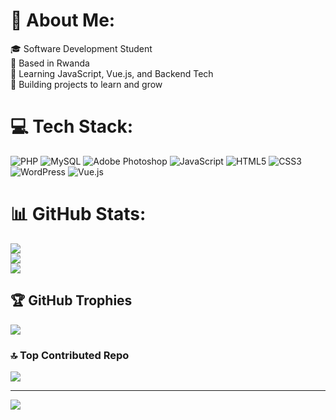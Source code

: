 # 💫 About Me:
🎓 Software Development Student<br>📍 Based in Rwanda<br>🔧 Learning JavaScript, Vue.js, and Backend Tech<br>🚀 Building projects to learn and grow<br>


# 💻 Tech Stack:
![PHP](https://img.shields.io/badge/php-%23777BB4.svg?style=for-the-badge&logo=php&logoColor=white) ![MySQL](https://img.shields.io/badge/mysql-4479A1.svg?style=for-the-badge&logo=mysql&logoColor=white) ![Adobe Photoshop](https://img.shields.io/badge/adobe%20photoshop-%2331A8FF.svg?style=for-the-badge&logo=adobe%20photoshop&logoColor=white) ![JavaScript](https://img.shields.io/badge/javascript-%23323330.svg?style=for-the-badge&logo=javascript&logoColor=%23F7DF1E) ![HTML5](https://img.shields.io/badge/html5-%23E34F26.svg?style=for-the-badge&logo=html5&logoColor=white) ![CSS3](https://img.shields.io/badge/css3-%231572B6.svg?style=for-the-badge&logo=css3&logoColor=white) ![WordPress](https://img.shields.io/badge/WordPress-%23117AC9.svg?style=for-the-badge&logo=WordPress&logoColor=white) ![Vue.js](https://img.shields.io/badge/vue.js-%2335495e.svg?style=for-the-badge&logo=vuedotjs&logoColor=%234FC08D)
# 📊 GitHub Stats:
![](https://github-readme-stats.vercel.app/api?username=muhirecaleb&theme=dark&hide_border=false&include_all_commits=false&count_private=false)<br/>
![](https://nirzak-streak-stats.vercel.app/?user=muhirecaleb&theme=dark&hide_border=false)<br/>
![](https://github-readme-stats.vercel.app/api/top-langs/?username=muhirecaleb&theme=dark&hide_border=false&include_all_commits=false&count_private=false&layout=compact)

## 🏆 GitHub Trophies
![](https://github-profile-trophy.vercel.app/?username=muhirecaleb&theme=radical&no-frame=false&no-bg=false&margin-w=4)

### 🔝 Top Contributed Repo
![](https://github-contributor-stats.vercel.app/api?username=muhirecaleb&limit=5&theme=dark&combine_all_yearly_contributions=true)

---
[![](https://visitcount.itsvg.in/api?id=muhirecaleb&icon=0&color=0)](https://visitcount.itsvg.in)

<!-- Proudly created with GPRM ( https://gprm.itsvg.in ) -->
